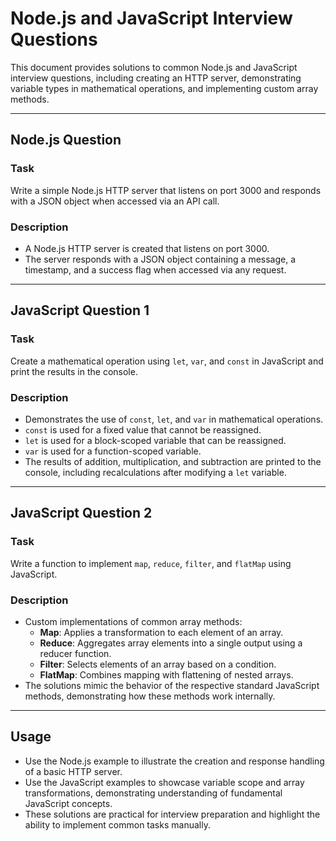 # Node.js and JavaScript Interview Questions

This document provides solutions to common Node.js and JavaScript interview questions, including creating an HTTP server, demonstrating variable types in mathematical operations, and implementing custom array methods.

---

## **Node.js Question**

### **Task**  
Write a simple Node.js HTTP server that listens on port 3000 and responds with a JSON object when accessed via an API call.

### **Description**  
- A Node.js HTTP server is created that listens on port 3000.
- The server responds with a JSON object containing a message, a timestamp, and a success flag when accessed via any request.

---

## **JavaScript Question 1**

### **Task**  
Create a mathematical operation using `let`, `var`, and `const` in JavaScript and print the results in the console.

### **Description**  
- Demonstrates the use of `const`, `let`, and `var` in mathematical operations.
- `const` is used for a fixed value that cannot be reassigned.
- `let` is used for a block-scoped variable that can be reassigned.
- `var` is used for a function-scoped variable.
- The results of addition, multiplication, and subtraction are printed to the console, including recalculations after modifying a `let` variable.

---

## **JavaScript Question 2**

### **Task**  
Write a function to implement `map`, `reduce`, `filter`, and `flatMap` using JavaScript.

### **Description**  
- Custom implementations of common array methods:
  - **Map**: Applies a transformation to each element of an array.
  - **Reduce**: Aggregates array elements into a single output using a reducer function.
  - **Filter**: Selects elements of an array based on a condition.
  - **FlatMap**: Combines mapping with flattening of nested arrays.
- The solutions mimic the behavior of the respective standard JavaScript methods, demonstrating how these methods work internally.

---

## **Usage**
- Use the Node.js example to illustrate the creation and response handling of a basic HTTP server.
- Use the JavaScript examples to showcase variable scope and array transformations, demonstrating understanding of fundamental JavaScript concepts.
- These solutions are practical for interview preparation and highlight the ability to implement common tasks manually.
